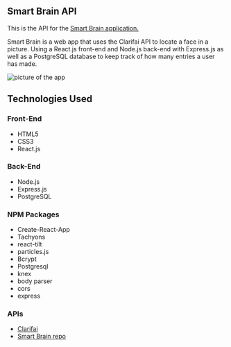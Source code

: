 ## Smart Brain API

This is the API for the <a href="https://github.com/premtimb/smart-brain">Smart Brain application.</a>

Smart Brain is a web app that uses the Clarifai API to locate a face in a picture. Using a React.js front-end and Node.js back-end with Express.js as well as a PostgreSQL database to keep track of how many entries a user has made.

![picture of the app](./example.PNG)

## Technologies Used

### Front-End

- HTML5
- CSS3
- React.js

### Back-End

- Node.js
- Express.js
- PostgreSQL

### NPM Packages

- Create-React-App
- Tachyons
- react-tilt
- particles.js
- Bcrypt
- Postgresql
- knex
- body parser
- cors
- express

### APIs

- <a href="https://clarifai.com/models/face-detection-image-recognition-model-a403429f2ddf4b49b307e318f00e528b-detection">Clarifai</a>
- <a href="https://github.com/premtimb/smart-brain">Smart Brain repo</a>